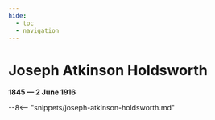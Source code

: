 ```yaml
---
hide:
  - toc
  - navigation 
---
```


# Joseph Atkinson Holdsworth

**1845 — 2 June 1916**

--8<-- "snippets/joseph-atkinson-holdsworth.md"
